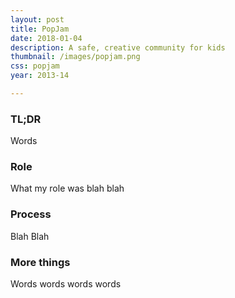 ```yaml
---
layout: post
title: PopJam
date: 2018-01-04
description: A safe, creative community for kids
thumbnail: /images/popjam.png
css: popjam
year: 2013-14

---
```


### TL;DR
Words

### Role
What my role was blah blah

### Process
Blah Blah

### More things
Words words words words

